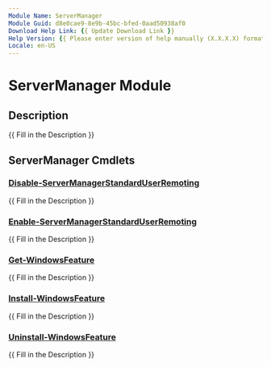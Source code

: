```yaml
---
Module Name: ServerManager
Module Guid: d8e0cae9-8e9b-45bc-bfed-0aad50938af0
Download Help Link: {{ Update Download Link }}
Help Version: {{ Please enter version of help manually (X.X.X.X) format }}
Locale: en-US
---
```


# ServerManager Module
## Description
{{ Fill in the Description }}

## ServerManager Cmdlets
### [Disable-ServerManagerStandardUserRemoting](Disable-ServerManagerStandardUserRemoting.md)
{{ Fill in the Description }}

### [Enable-ServerManagerStandardUserRemoting](Enable-ServerManagerStandardUserRemoting.md)
{{ Fill in the Description }}

### [Get-WindowsFeature](Get-WindowsFeature.md)
{{ Fill in the Description }}

### [Install-WindowsFeature](Install-WindowsFeature.md)
{{ Fill in the Description }}

### [Uninstall-WindowsFeature](Uninstall-WindowsFeature.md)
{{ Fill in the Description }}

